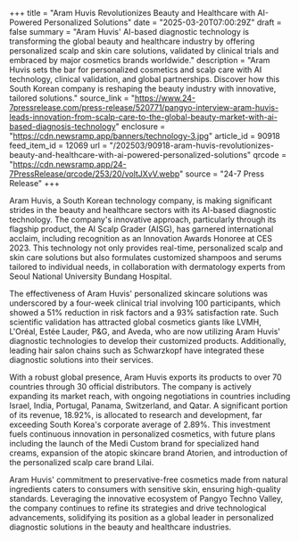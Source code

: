 +++
title = "Aram Huvis Revolutionizes Beauty and Healthcare with AI-Powered Personalized Solutions"
date = "2025-03-20T07:00:29Z"
draft = false
summary = "Aram Huvis' AI-based diagnostic technology is transforming the global beauty and healthcare industry by offering personalized scalp and skin care solutions, validated by clinical trials and embraced by major cosmetics brands worldwide."
description = "Aram Huvis sets the bar for personalized cosmetics and scalp care with AI technology, clinical validation, and global partnerships. Discover how this South Korean company is reshaping the beauty industry with innovative, tailored solutions."
source_link = "https://www.24-7pressrelease.com/press-release/520771/pangyo-interview-aram-huvis-leads-innovation-from-scalp-care-to-the-global-beauty-market-with-ai-based-diagnosis-technology"
enclosure = "https://cdn.newsramp.app/banners/technology-3.jpg"
article_id = 90918
feed_item_id = 12069
url = "/202503/90918-aram-huvis-revolutionizes-beauty-and-healthcare-with-ai-powered-personalized-solutions"
qrcode = "https://cdn.newsramp.app/24-7PressRelease/qrcode/253/20/voltJXvV.webp"
source = "24-7 Press Release"
+++

<p>Aram Huvis, a South Korean technology company, is making significant strides in the beauty and healthcare sectors with its AI-based diagnostic technology. The company's innovative approach, particularly through its flagship product, the AI Scalp Grader (AISG), has garnered international acclaim, including recognition as an Innovation Awards Honoree at CES 2023. This technology not only provides real-time, personalized scalp and skin care solutions but also formulates customized shampoos and serums tailored to individual needs, in collaboration with dermatology experts from Seoul National University Bundang Hospital.</p><p>The effectiveness of Aram Huvis' personalized skincare solutions was underscored by a four-week clinical trial involving 100 participants, which showed a 51% reduction in risk factors and a 93% satisfaction rate. Such scientific validation has attracted global cosmetics giants like LVMH, L'Oréal, Estée Lauder, P&G, and Aveda, who are now utilizing Aram Huvis' diagnostic technologies to develop their customized products. Additionally, leading hair salon chains such as Schwarzkopf have integrated these diagnostic solutions into their services.</p><p>With a robust global presence, Aram Huvis exports its products to over 70 countries through 30 official distributors. The company is actively expanding its market reach, with ongoing negotiations in countries including Israel, India, Portugal, Panama, Switzerland, and Qatar. A significant portion of its revenue, 18.92%, is allocated to research and development, far exceeding South Korea's corporate average of 2.89%. This investment fuels continuous innovation in personalized cosmetics, with future plans including the launch of the Medi Custom brand for specialized hand creams, expansion of the atopic skincare brand Atorien, and introduction of the personalized scalp care brand Lilai.</p><p>Aram Huvis' commitment to preservative-free cosmetics made from natural ingredients caters to consumers with sensitive skin, ensuring high-quality standards. Leveraging the innovative ecosystem of Pangyo Techno Valley, the company continues to refine its strategies and drive technological advancements, solidifying its position as a global leader in personalized diagnostic solutions in the beauty and healthcare industries.</p>